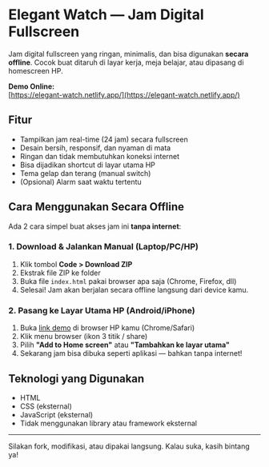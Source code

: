 # Elegant Watch — Jam Digital Fullscreen

Jam digital fullscreen yang ringan, minimalis, dan bisa digunakan **secara offline**. Cocok buat ditaruh di layar kerja, meja belajar, atau dipasang di homescreen HP.

**Demo Online:**  
[https://elegant-watch.netlify.app/](https://elegant-watch.netlify.app/)

## Fitur
- Tampilkan jam real-time (24 jam) secara fullscreen
- Desain bersih, responsif, dan nyaman di mata
- Ringan dan tidak membutuhkan koneksi internet
- Bisa dijadikan shortcut di layar utama HP
- Tema gelap dan terang (manual switch)
- (Opsional) Alarm saat waktu tertentu

## Cara Menggunakan Secara Offline

Ada 2 cara simpel buat akses jam ini **tanpa internet**:

### 1. **Download & Jalankan Manual (Laptop/PC/HP)**
1. Klik tombol **Code > Download ZIP**
2. Ekstrak file ZIP ke folder
3. Buka file `index.html` pakai browser apa saja (Chrome, Firefox, dll)
4. Selesai! Jam akan berjalan secara offline langsung dari device kamu.

### 2. **Pasang ke Layar Utama HP (Android/iPhone)**
1. Buka [link demo](https://elegant-watch.netlify.app/) di browser HP kamu (Chrome/Safari)
2. Klik menu browser (ikon 3 titik / share)
3. Pilih **"Add to Home screen"** atau **"Tambahkan ke layar utama"**
4. Sekarang jam bisa dibuka seperti aplikasi — bahkan tanpa internet!

## Teknologi yang Digunakan
- HTML
- CSS (eksternal)
- JavaScript (eksternal)
- Tidak menggunakan library atau framework eksternal

---

Silakan fork, modifikasi, atau dipakai langsung. Kalau suka, kasih bintang ya!
